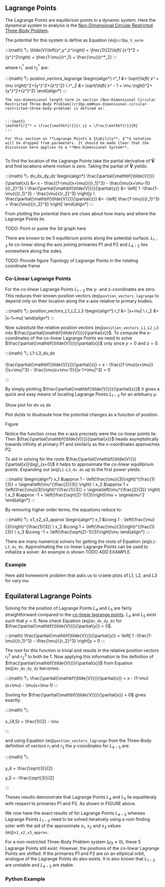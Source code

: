 ## Lagrange Points

The Lagrange Points are equilibrium points in a dynamic system. Here the dynamical system to analysis is the [Non-Dimensional Circular Restricted Three-Body Problem](cr3bp.md#non-dimensional-circular-restricted-three-body-problem). 

The potential for this system is define as Equation {eq}`cr3bp_V_norm`
 
:::{math}
:label:
\tilde{V}\left(x^*,y^*,z^*\right) = \frac{1}{2}\left( {x^*}^2 + {y^*}^2\right) + \frac{1-\mu}{r^*_1} + \frac{\mu}{r^*_2}
:::

where $r^*_1$ and $r^*_2$ are:

:::{math}
:label: postion_vectors_lagrange
\begin{align*}
r^*_1 &= \sqrt{\left( x^* + \mu \right)^2+{y^*}^2+{z^*}^2} \\
r^*_2 &= \sqrt{\left( x^* - 1 + \mu \right)^2+{y^*}^2+{z^*}^2}
\end{align*}
:::

```{warning}
The non-dimensional length term in section [Non-Dimensional Circular Restricted Three-Body Problem](cr3bp.md#non-dimensional-circular-restricted-three-body-problem) is defined as:


:::{math} 
\mathbf{r}^* = \frac{\mathbf{r}}{r_s} = \frac{\mathbf{r}}{R}
:::

For this section on **Lagrange Points & Stability**, $^*$ notation will be dropped from parameters. It should be made clear that the discussion here applies to a **Non-Dimensional System**. 


```

To find the location of the Lagrange Points take the  partial derivative of $\mathbf{\tilde{V}}$ and find locations where motion is zero. Taking the partial of $\mathbf{\tilde{V}}$ yields:

:::{math}
:label: dv_dx_dy_dz
\begin{align*}
\frac{\partial{\mathbf{\tilde{V}}}}{\partial{x}} &= x - \frac{(1-\mu)(x+\mu)}{{r_1}^3} - \frac{\mu(x+\mu-1)}{{r_2}^3} \\
\frac{\partial{\mathbf{\tilde{V}}}}{\partial{y}} &= \left[ 1 -\frac{1-\mu}{{r_1}^3} - \frac{\mu}{{r_2}^3} \right]y \\
\frac{\partial{\mathbf{\tilde{V}}}}{\partial{z}} &= -\left[ \frac{1-\mu}{{r_1}^3} + \frac{\mu}{{r_2}^3} \right]
\end{align*}
:::

From plotting the potential there are clues about how many and where the Lagrange Points lie.

TODO: Point or paste the 3d graph here

There are known to be 5 equilibrium points along the potential surface. $L_{1-3}$ lie co-linear along the axis joining primaries P1 and P2 and $L_{4-5}$ lies somewhere along the sides. 


TODO: Provide figure Topology of Lagrange Points in the rotating coordinate frame


### Co-Linear Lagrange Points

For the co-linear Lagrange Points $L_{1-3}$ the y- and z-coordinates are zero. This reduces their known position vectors {eq}`postion_vectors_lagrange` to depend only on their location along the x-axis relative to primary bodies.

:::{math}
:label: position_vectors_L1_L2_L3
\begin{align*}
r_1 &= |x+mu| \\ 
r_2 &= |x-1+mu|
\end{align*}
:::

Now substitute the relative position vectors {eq}`position_vectors_L1_L2_L3` into $\frac{\partial{\mathbf{\tilde{V}}}}{\partial{x}}$. To compute the x-coordinates of the co-linear Lagrange Points we need to solve $\frac{\partial{\mathbf{\tilde{V}}}}{\partial{x}}$ only since $y = 0$  and $z = 0$. 


:::{math}
:label: L1-L3_dv_dx

\frac{\partial{\mathbf{\tilde{V}}}}{\partial{x}} = x - \frac{(1-\mu)(x+\mu)}{|x+\mu|^3} - \frac{\mu(x+\mu-1)}{|x-1+\mu|^3} = 0

:::

By simply plotting $\frac{\partial{\mathbf{\tilde{V}}}}{\partial{x}}$ it gives a quick and easy means of locating Lagrange Points $L_{1-3}$ for an arbituary $\mu$. 

Show plot for dv vs dx

Plot dv/dx to illustraute how the potential changes as a funciton of position. 

Figure 

Notice the function cross the x-axis precisely were the co-linear points lie. Then $\frac{\partial{\mathbf{\tilde{V}}}}{\partial{x}}$ heads asymptotically towards infinity at primary P1 and similarly as the x-coordinates approaches P2.

To aid in solving for the roots $\frac{\partial{\mathbf{\tilde{V}}}}{\partial{x}}\big|_{x=0}$  it helps to approximate the co-linear equilibrium points. Expanding out {eq}`L1-L3_dv_dx` up to the first power yields:


:::{math}
\begin{align*}
x_1 &\approx 1 - \left(\frac{\mu}{3}\right)^{\frac{1}{3}} + \sigma\left(\mu^{\frac{2}{3}} \right) \\
x_2 &\approx 1 + \left(\frac{\mu}{3}\right)^{\frac{1}{3}} + \sigma\left(\mu^{\frac{2}{3}} \right) \\
x_3 &\approx -1 + \left(\frac{\sqrt(2)-1}{3}\right)\mu + \sigma\mu^2
\end{align*}
:::
     
By removing higher order terms, the equations reduce to:


:::{math}
:label: x1_x2_x3_approx
\begin{align*}
x_1 &\cong 1 - \left(\frac{\mu}{3}\right)^{\frac{1}{3}} \\
x_2 &\cong 1 + \left(\frac{\mu}{3}\right)^{\frac{1}{3}} \\
x_3 &\cong -1 + \left(\frac{\sqrt(2)-1}{3}\right)\mu 
\end{align*}
:::


There are many numerical solvers for getting the roots of Equation {eq}`L1-L3_dv_dx`. Approximating the co-linear Lagrange Points can be used to initialize a solver. An example is shown TODO ADD EXAMPLE. 

### Example

Here add homeworrk problem that asks us to craete plots of L1, L2, and L3 for vary mu

## Equilateral Lagrange Points

Solving for the position of Lagrange Points $L_{4}$ and $L_{5}$ are fairly straightforward compared to the [co-linear lagrange points](#co-linear-lagrange-points). $L_{4}$ and $L_{5}$ exist such that $y = 0$. Now check Equation {eq}`dv_dx_dy_dz` for $\frac{\partial{\mathbf{\tilde{V}}}}{\partial{y}} = 0$.

:::{math}
\frac{\partial{\mathbf{\tilde{V}}}}{\partial{y}} = \left[ 1 -\frac{1-\mu}{{r_1}^3} - \frac{\mu}{{r_2}^3} \right]y = 0
:::

The root for this function is trivial and results in the relative position vectors ${r_1}^3$ and ${r_2}^3$ to both be 1. Now applying this information to the definition of $\frac{\partial{\mathbf{\tilde{V}}}}{\partial{x}}$ from Equation {eq}`dv_dx_dy_dz` becomes:


:::{math}
:label:
\frac{\partial{\mathbf{\tilde{V}}}}{\partial{x}} = x - (1-\mu)(x+\mu) - \mu(x+\mu-1)
:::

Sovling for $\frac{\partial{\mathbf{\tilde{V}}}}{\partial{x}} = 0$ gives exactly:

:::{math}
:label:

x_{4,5} = \frac{1}{2} - \mu

:::

and using Equation {eq}`postion_vectors_lagrange` from the Three-Body definition of vectors ${r_1}$ and ${r_2}$ the y-coordinates for $L_{4-5}$ are:

:::{math}
:label:

y_4 = \frac{\sqrt{3}}{2}

y_5 = -\frac{\sqrt{3}}{2}

:::

Theses results demonstrate that Lagrange Points $L_{4}$ and $L_{5}$ lie equaliteraly with respect to primaries P1 and P2. As shown in FIGURE above.

We now have the exact results of for Lagrange Points $L_{4-5}$ whereas Lagrange Points $L_{1-3}$ need to be solved iteratively using a root-finding soler with the aid of the approximate $x_1$, $x_2$ and $x_3$ values {eq}`x1_x2_x3_approx`. 

For a non-restricted Three-Body Problem system ($\mu_3 \neq 0$), these 5 Lagrange Points still exist. However, the positions of the co-linear Lagrange Points are shifted. If the primaries P1 and P2 are on an elliptical orbit, analogue of the Lagrange Points do also exists. It is also known that $L_{1-3}$ are unstable and $L_{4-5}$ are stable.


### Python Example


